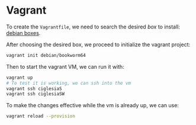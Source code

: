 # Vagrant

To create the `Vagrantfile`, we need to search the desired *box* to install: [debian boxes](https://app.vagrantup.com/debian).

After choosing the desired box, we proceed to initialize the vagrant project:

```bash
vagrant init debian/bookworm64
```

Then to start the vagrant VM, we can run it with: 

```bash
vagrant up
# To test it is working, we can ssh into the vm
vagrant ssh ciglesiaS
vagrant ssh ciglesiaSW
```

To make the changes effective while the vm is already up, we can use:

```bash
vagrant reload --provision
```